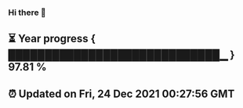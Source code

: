 ### Hi there 👋
⏳ Year progress { █████████████████████████████▁ } 97.81 %
---
⏰ Updated on Fri, 24 Dec 2021 00:27:56 GMT
---

